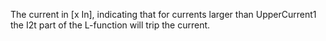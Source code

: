 The current in [x In], indicating that for currents larger than UpperCurrent1 the I2t part of the L-function will trip the current.

